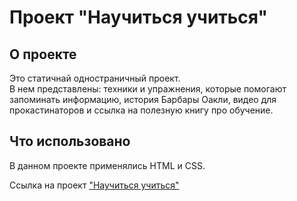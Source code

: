 # Проект "Научиться учиться" 

## О проекте
Это статичнай одностраничный проект.  
В нем представлены: техники и упражнения, которые помогают запоминать информацию, история Барбары Оакли, видео для прокастинаторов и ссылка на полезную книгу про обучение.
## Что использовано
В данном проекте применялись HTML и CSS.

Ссылка на проект <a href="https://dariabold.github.io/how-to-learn/">"Научиться учиться"</a>
